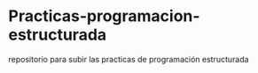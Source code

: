 # Practicas-programacion-estructurada
repositorio para subir las practicas de programación estructurada 
